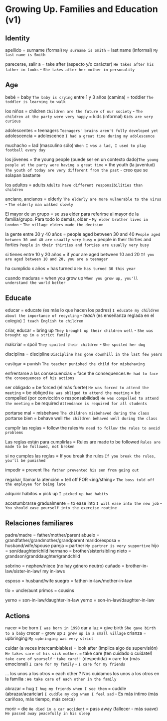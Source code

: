 # Growing Up. Families and Education (v1)

## Identity

apellido
    = surname (formal) `My surname is Smith`
    = last name (informal) `My last name is Smith`


parecerse, salir a = take after (aspecto y/o carácter) `He takes after his father in looks` - `She takes after her mother in personality`

## Age

bebé = baby `The baby is crying`
entre 1 y 3 años (camina) = toddler `The toddler is learning to walk`

los niños
    = children `Children are the future of our society` - `The children at the party were very happy`
    = kids (informal) `Kids are very curious`

adolescentes = teenagers `Teenagers' brains aren't fully developed yet`
adolescencia
    = adolescence `I had a great time during my adolescence`

muchacho = lad (masculino sólo) `When I was a lad, I used to play football every day`

los jóvenes
    = the young people (puede ser en un contexto dado)`The young people at the party were having a great time`
    = the youth (la juventud) `The youth of today are very different from the past`
        - creo que se solapan bastante

los  adultos = adults `Adults have different responsibilities than children`

anciano, ancianos
    = elderly `The elderly are more vulnerable to the virus` - `The elderly man walked slowly`

El mayor de un grupo
    = se usa elder para referirse al mayor de la familia/grupo. Para todo lo demás, older
        - `My elder brother lives in London` - `The village elders made the decision`

la gente entre 30 y 40 años
    = people aged between 30 and 40 `People aged between 30 and 40 are usually very busy`
    = people in their thirties and forties `People in their thirties and forties are usually very busy`

si tienes entre 10 y 20 años
    = if your are aged between 10 and 20 `If you are aged between 10 and 20, you are a teenager`

ha cumplido x años = has turned x `He has turned 30 this year`

cuando maduras = when you grow up `When you grow up, you'll understand the world better`

## Educate

educar
    = educate (es más lo que hacen los padres) `I educate my children about the importance of recycling`
        - _teach_ (es enseñanza reglada en el colegio) `I teach English to children`

criar, educar = bring up `They brought up their children well` - `She was brought up in a strict family`

malcriar = spoil `They spoiled their children` - `She spoiled her dog`

disciplina = discipline `Discipline has gone downhill in the last few years`

castigar = punish `The teacher punished the child for misbehaving`

enfrentarse a las consecuencias = face the consequences `He had to face the consequences of his actions`

ser obligado
    = be forced (el más fuerte) `He was forced to attend the meeting`
    = be obliged `He was obliged to attend the meeting`
    = be compelled (por convicción o responsabilidad) `He was compelled to attend the meeting`
    = be required `Attendance is required for all students`

portarse mal = misbehave `The children misbehaved during the class`
portarse bien = behave well `The children behaved well during the class`

cumplir las reglas = follow the rules `We need to follow the rules to avoid problems`

Las reglas están para cumplirlas
    = Rules are made to be followed `Rules are made to be followed, not broken`

si no cumples las reglas
    = If you break the rules `If you break the rules, you’ll be punished`

impedir = prevent `The father prevented his son from going out`

regañar, llamar la atención
    = tell off FOR <ing/sthing> `The boss told off the employee for being late`

adquirir hábitos = pick up `I picked up bad habits`

acostumbrarse gradualmente
    = to ease into `I will ease into the new job` - `You should ease yourself into the exercise routine`

## Relaciones familiares

padre/madre = father/mother/parent
abuelo = grandfather/grandmother/grandparent
marido/esposa = husband/wife/spouse
pareja = partner `My partner is very supportive`
hijo = son/daughter/child
hermano = brother/sister/sibling
nieto = grandson/granddaughter/grandchild

sobrino = nephew/niece (no hay género neutro)
cuñado = brother-in-law/sister-in-law/ my in-laws

esposo = husband/wife
suegro = father-in-law/mother-in-law

tío = uncle/aunt
primos = cousins

yerno = son-in-law/daughter-in-law
yerno = son-in-law/daughter-in-law

## Actions

nacer = be born `I was born in 1990`
dar a luz = give birth `She gave birth to a baby`
crecer = grow up `I grew up in a small village`
crianza = upbringing `My upbringing was very strict`


cuidar (a veces intercambiables)
    = look after (implica algo de supervisión) `He takes care of his sick mother`.
    = take care (ten cuidado o cuídate!) `take care of yourself` - `take care!!` (despedida)
    = care for (más emocional) `I care for my family` - `I care for my friends`
    <!-- TODO: 📅 /**/ CB -->

... los unos a los otros
    = each other
    ? Nos cuidamos los unos a los otros en la familia : `We take care of each other in the family`


abrazar
    = hug `I hug my friends when I see them`
    = cuddle (abrazar/acariciar) `I cuddle my dog when I feel sad`
        - Es más íntimo (más cariñoso, más tiempo, más cerca)

morir
    = die `He died in a car accident`
    = pass away (fallecer - más suave) `He passed away peacefully in his sleep`

